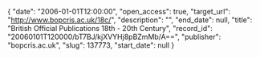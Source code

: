 {
  "date": "2006-01-01T12:00:00", 
  "open_access": true, 
  "target_url": "http://www.bopcris.ac.uk/18c/", 
  "description": "", 
  "end_date": null, 
  "title": "British Official Publications 18th - 20th Century", 
  "record_id": "20060101T120000/bT7BJ/kjXVYHj8pBZmMb/A==", 
  "publisher": "bopcris.ac.uk", 
  "slug": 137773, 
  "start_date": null
}

